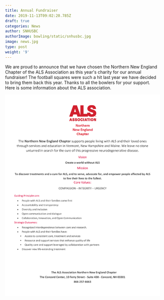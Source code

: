 ```yaml
---
title: Annual Fundraiser
date: 2019-11-13T09:02:20.785Z
draft: true
categories: News
author: SNHUSBC
authorImage: bowling/static/snhusbc.jpg
image: news.jpg
type: post
weight: '9'
---
```

<p>We are proud to announce that we have chosen the Northern New England Chapter of the ALS Association as this year's charity for our annual fundraiser!  The football squares were such a hit last year we have decided to bring them back this year.  Thanks to all the bowlers for your support.  Here is some information about the ALS association.</p>

![ALS Flyer](/bowling/static/als-page.jpg "ALS Flyer")
